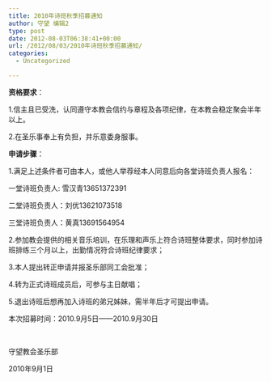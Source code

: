 ```yaml
---
title: 2010年诗班秋季招募通知
author: 守望 编辑2
type: post
date: 2012-08-03T06:38:41+00:00
url: /2012/08/03/2010年诗班秋季招募通知/
categories:
  - Uncategorized

---
```

**资格要求**：

1.信主且已受洗，认同遵守本教会信约与章程及各项纪律，在本教会稳定聚会半年以上。

2.在圣乐事奉上有负担，并乐意委身服事。
  
**申请步骤**：

1.满足上述条件者可由本人，或他人举荐经本人同意后向各堂诗班负责人报名：
  
一堂诗班负责人: 雪汉青13651372391
  
二堂诗班负责人：刘优13621073518
  
三堂诗班负责人：黄真13691564954
  
2.参加教会提供的相关音乐培训，在乐理和声乐上符合诗班整体要求，同时参加诗班排练三个月以上，出勤情况符合诗班纪律要求；

3.本人提出转正申请并报圣乐部同工会批准；

4.转为正式诗班成员后，可参与主日献唱；

5.退出诗班后想再加入诗班的弟兄姊妹，需半年后才可提出申请。

本次招募时间：2010.9月5日——2010.9月30日

&nbsp;

守望教会圣乐部
  
2010年9月1日